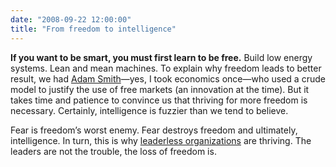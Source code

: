 ```yaml
---
date: "2008-09-22 12:00:00"
title: "From freedom to intelligence"
---
```




__If you want to be smart, you must first learn to be free.__ Build low energy systems. Lean and mean machines.
To explain why freedom leads to better result, we had [Adam Smith](https://en.wikipedia.org/wiki/Adam_Smith)&#8212;yes, I took economics once&#8212;who used a crude model to justify the use of free markets (an innovation at the time). But it takes time and patience to convince us that thriving for more freedom is necessary. Certainly, intelligence is fuzzier than we tend to believe.

Fear is freedom&rsquo;s worst enemy. Fear destroys freedom and ultimately, intelligence. In turn, this is why [leaderless organizations](https://en.wikipedia.org/wiki/The_Starfish_And_the_Spider) are thriving. The leaders are not the trouble, the loss of freedom is.

